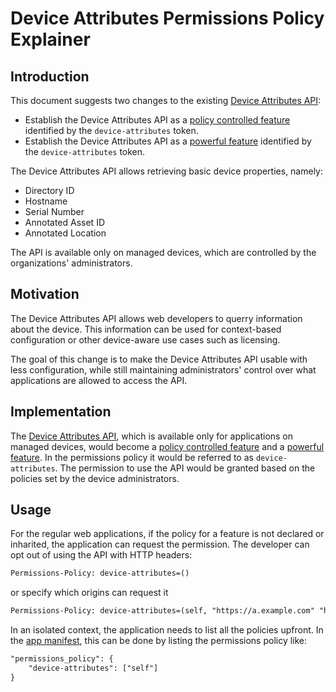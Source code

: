 # Device Attributes Permissions Policy Explainer

## Introduction

This document suggests two changes to the existing
[Device Attributes API](https://wicg.github.io/WebApiDevice/device_attributes/):

- Establish the Device Attributes API as a
  [policy controlled feature](https://www.w3.org/TR/permissions-policy-1/#policy-controlled-feature)
  identified by the `device-attributes` token.
- Establish the Device Attributes API as a
  [powerful feature](https://w3c.github.io/permissions/#dfn-powerful-feature)
  identified by the `device-attributes` token.

The Device Attributes API allows retrieving basic device properties, namely:

- Directory ID
- Hostname
- Serial Number
- Annotated Asset ID
- Annotated Location

The API is available only on managed devices, which are controlled by the
organizations' administrators.

## Motivation

The Device Attributes API allows web developers to querry information about the
device. This information can be used for context-based configuration or other
device-aware use cases such as licensing.

The goal of this change is to make the Device Attributes API usable with less
configuration, while still maintaining administrators' control over what
applications are allowed to access the API.

## Implementation

The
[Device Attributes API](https://wicg.github.io/WebApiDevice/device_attributes/),
which is available only for applications on managed devices, would become a
[policy controlled feature](https://www.w3.org/TR/permissions-policy-1/#policy-controlled-feature)
and a
[powerful feature](https://w3c.github.io/permissions/#dfn-powerful-feature). In
the permissions policy it would be referred to as `device-attributes`. The
permission to use the API would be granted based on the policies set by the
device administrators.

## Usage

For the regular web applications, if the policy for a feature is not declared or
inharited, the application can request the permission. The developer can opt out
of using the API with HTTP headers:

```html
Permissions-Policy: device-attributes=()
```

or specify which origins can request it

```html
Permissions-Policy: device-attributes=(self, "https://a.example.com" "https://b.example.com")
```

In an isolated context, the application needs to list all the policies upfront.
In the [app manifest](https://www.w3.org/TR/appmanifest/), this can be done by
listing the permissions policy like:

```html
"permissions_policy": {
    "device-attributes": ["self"]
}
```
